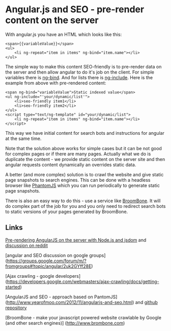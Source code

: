 Angular.js and SEO - pre-render content on the server
============================================

With angular.js you have an HTML which looks like this:

    <span>{{variableValue}}</span>
    <ul>
        <li ng-repeat="item in items" ng-bind="item.name"></li>
    </ul>

The simple way to make this content SEO-friendly is to pre-render data on the server and
then allow angular to do it's job on the client.
For simple variables there is [ng-bind](http://docs.angularjs.org/api/ng.directive:ngBind).
And for lists there is [ng-include](http://docs.angularjs.org/api/ng.directive:ngInclude).
Here is the example from above with pre-rendered content:

    <span ng-bind="variableValue">Static indexed value</span>
    <ul ng-include="'your/dynamic/list'">
        <li>seo-friendly item1</li>
        <li>seo-friendly item2</li>
    </ul>
    <script type="text/ng-template" id="your/dynamic/list">
        <li ng-repeat="item in items" ng-bind="item.name"></li>
    </script>

This way we have initial content for search bots and instructions for angular at the same time.

Note that the solution above works for simple cases but it can be not good for
complex pages or if there are many pages.  Actually what we do is duplicate the
content - we provide static content on the server site and then angular
requests content dynamically an overrides static data.

A better (and more complex) solution is to crawl the website and give static page
snapshots to search engines.  This can be done with a headless browser like
[PhantomJS](http://phantomjs.org/) which you can run periodically to generate
static page snapshots.

There is also an easy way to do this - use a service like
[BroomBone](http://www.brombone.com/).  It will do complex part of the job for
you and you only need to redirect search bots to static versions of your pages
generated by BroomBone.


Links
--------------------------------------------
[Pre-rendering AngularJS on the server with Node.js and jsdom](https://github.com/ithkuil/angular-on-server) and [discussion on reddit](http://www.reddit.com/r/javascript/comments/1a3fdj/prerendering_angularjs_on_the_server_with_nodejs/)

[angular and SEO discussion on google groups] (https://groups.google.com/forum/m/?fromgroups#!topic/angular/2uk2GYff28E)

[Ajax crawling - google developers] (https://developers.google.com/webmasters/ajax-crawling/docs/getting-started)

[AngularJS and SEO - approach based on PantomJS] (http://www.yearofmoo.com/2012/11/angularjs-and-seo.html) and [github repository](https://github.com/steeve/angular-seo)

[BroomBone - make your javascript powered website crawlable by Google (and other search engines)] (http://www.brombone.com)

